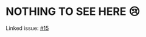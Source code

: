 # NOTHING TO SEE HERE 😢

Linked issue: [#15](https://github.com/Space-Game-Engine/Warp-Core/issues/15)

